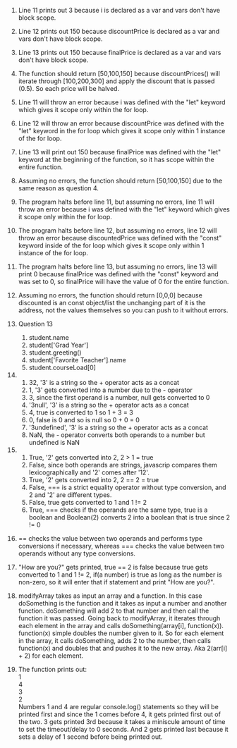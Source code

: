 1. Line 11 prints out 3 because i is declared as a var and vars don't have block scope.
2. Line 12 prints out 150 because discountPrice is declared as a var and vars don't have block scope.
3. Line 13 prints out 150 because finalPrice is declared as a var and vars don't have block scope.
4. The function should return [50,100,150] because discountPrices() will iterate through [100,200,300] and apply the discount that is passed (0.5). So each price will be halved.

5. Line 11 will throw an error because i was defined with the "let" keyword which gives it scope only within the for loop.
6. Line 12 will throw an error because discountPrice was defined with the "let" keyword in the for loop which gives it scope only within 1 instance of the for loop.
7. Line 13 will print out 150 because finalPrice was defined with the "let" keyword at the beginning of the function, so it has scope within the entire function.
8. Assuming no errors, the function should return [50,100,150] due to the same reason as question 4.

9. The program halts before line 11, but assuming no errors, line 11 will throw an error because i was defined with the "let" keyword which gives it scope only within the for loop.
10. The program halts before line 12, but assuming no errors, line 12 will throw an error because discountedPrice was defined with the "const" keyword inside of the for loop which gives it scope only within 1 instance of the for loop.
11. The program halts before line 13, but assuming no errors, line 13 will print 0 because finalPrice was defined with the "const" keyword and was set to 0, so finalPrice will have the value of 0 for the entire function.
12. Assuming no errors, the function should return [0,0,0] because discounted is an const object/list the unchanging part of it is the address, not the values themselves so you can push to it without errors.

13. Question 13
    1. student.name
    2. student['Grad Year']
    3. student.greeting()
    4. student['Favorite Teacher'].name
    5. student.courseLoad[0]

14.
      1. 32, '3' is a string so the + operator acts as a concat
      2. 1, '3' gets converted into a number due to the - operator
      3. 3, since the first operand is a number, null gets converted to 0
      4. '3null', '3' is a string so the + operator acts as a concat
      5. 4, true is converted to 1 so 1 + 3 = 3
      6. 0, false is 0 and so is null so 0 + 0 = 0
      7. '3undefined', '3' is a string so the + operator acts as a concat
      8. NaN, the - operator converts both operands to a number but undefined is NaN

15.
      1. True, '2' gets converted into 2, 2 > 1 = true
      2. False, since both operands are strings, javascrip compares them lexicographically and '2' comes after '12'.
      3. True, '2' gets converted into 2, 2 == 2 = true
      4. False, === is a strict equality operator without type conversion, and 2 and '2' are different types.
      5. False, true gets converted to 1 and 1 != 2
      6. True, === checks if the operands are the same type, true is a boolean and Boolean(2) converts 2 into a boolean that is true since 2 != 0

16. == checks the value between two operands and performs type conversions if necessary, whereas === checks the value between two operands without any type conversions.

17. "How are you?" gets printed, true == 2 is false because true gets converted to 1 and 1 != 2, if(a number) is true as long as the number is non-zero, so it will enter that if statement and print "How are you?".  

19. modifyArray takes as input an array and a function. In this case doSomething is the function and it takes as input a number and another function. doSomething will add 2 to that number and then call the function it was passed. Going back to modifyArray, it iterates through each element in the array and calls doSomething(array[i], function(x)). function(x) simple doubles the number given to it. So for each element in the array, it calls doSomething, adds 2 to the number, then calls function(x) and doubles that and pushes it to the new array. Aka 2(arr[i] + 2) for each element.  

21. The function prints out:  
1  
4  
3  
2  
Numbers 1 and 4 are regular console.log() statements so they will be printed first and since the 1 comes before 4, it gets printed first out of the two. 3 gets printed 3rd because it takes a miniscule amount of time to set the timeout/delay to 0 seconds. And 2 gets printed last because it sets a delay of 1 second before being printed out.
